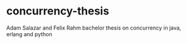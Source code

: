 # concurrency-thesis
Adam Salazar and Felix Rahm bachelor thesis on concurrency in java, erlang and python
